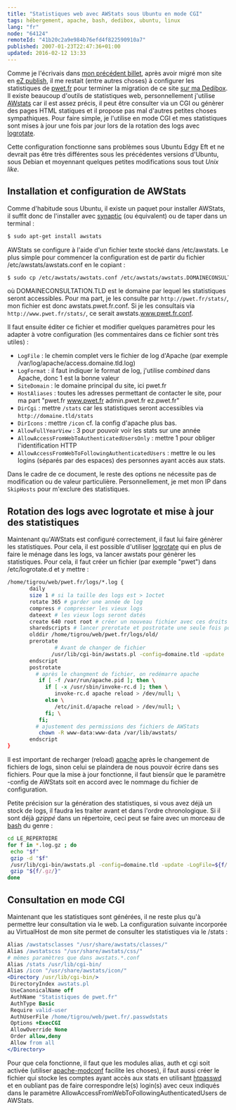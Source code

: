 ```yaml
---
title: "Statistiques web avec AWStats sous Ubuntu en mode CGI"
tags: hébergement, apache, bash, dedibox, ubuntu, linux
lang: "fr"
node: "64124"
remoteId: "41b20c2a9e984b76efd4f822590910a7"
published: 2007-01-23T22:47:36+01:00
updated: 2016-02-12 13:33
---
```

 
Comme je l'écrivais dans [mon précédent billet](/post/migration-sur-dedipwet),
après avoir migré mon site en [eZ publish](), il me restait (entre autres
choses) à configurer les statistiques de [pwet.fr]() pour terminer la migration
de ce site [sur ma
Dedibox](/post/une-dedibox-en-moins-de-temps-qu-il-en-faut-pour-le-dire). Il
existe beaucoup d'outils de statistiques web, personnellement j'utilise
[AWstats](http://awstats.sourceforge.net/) car il est assez précis, il peut être
consulter via un CGI ou génèrer des pages HTML statiques et il propose pas mal
d'autres petites choses sympathiques. Pour faire simple, je l'utilise en mode
CGI et mes statistiques sont mises à jour une fois par jour lors de la rotation
des logs avec
[logrotate](http://pwet.fr/man/linux/administration_systeme/logrotate).

 
Cette configuration fonctionne sans problèmes sous Ubuntu Edgy Eft et ne devrait
pas être très différentes sous les précédentes versions d'Ubuntu, sous Debian et
moyennant quelques petites modifications sous tout *Unix like*.

  
## Installation et configuration de AWStats

 
Comme d'habitude sous Ubuntu, il existe un paquet pour installer AWStats, il
suffit donc de l'installer avec
[synaptic](http://pwet.fr/man/linux/administration_systeme/synaptic) (ou
équivalent) ou de taper dans un terminal :

 ``` bash
$ sudo apt-get install awstats
```

AWStats se configure à l'aide d'un fichier texte stocké dans /etc/awstats. Le plus simple pour commencer la configuration est de partir du fichier /etc/awstats/awstats.conf en le copiant :

 ``` bash
$ sudo cp /etc/awstats/awstats.conf /etc/awstats/awstats.DOMAINECONSULTATION.TLD.conf
```

 
où DOMAINECONSULTATION.TLD est le domaine par lequel les statistiques seront accessibles. Pour ma part, je les consulte par `http://pwet.fr/stats/`, mon fichier est donc awstats.pwet.fr.conf. Si je les consultais via `http://www.pwet.fr/stats/`, ce serait awstats.www.pwet.fr.conf.

 
Il faut ensuite éditer ce fichier et modifier quelques paramètres pour les adapter à votre configuration (les commentaires dans ce fichier sont très utiles) :

 * `LogFile` : le chemin complet vers le fichier de log d'Apache (par exemple /var/log/apache/access.domaine.tld.log)
 * `LogFormat` : il faut indiquer le format de log, j'utilise *combined* dans Apache, donc 1 est la bonne valeur
 * `SiteDomain` : le domaine principal du site, ici pwet.fr
 * `HostAliases` : toutes les adresses permettant de contacter le site, pour ma part &quot;pwet.fr www.pwet.fr admin.pwet.fr ez.pwet.fr&quot;
 * `DirCgi` : mettre `/stats` car les statistiques seront accessibles via `http://domaine.tld/stats`
 * `DirIcons` : mettre `/icon` cf. la config d'apache plus bas.
 * `AllowFullYearView` : 3 pour pouvoir voir les stats sur une année
 * `AllowAccessFromWebToAuthenticatedUsersOnly` : mettre 1 pour obliger l'identification HTTP
 * `AllowAccessFromWebToFollowingAuthenticatedUsers` : mettre le ou les logins (séparés par des espaces) des personnes ayant accès aux stats.
 
Dans le cadre de ce document, le reste des options ne nécessite pas de
modification ou de valeur particulière. Personnellement, je met mon IP dans
`SkipHosts` pour m'exclure des statistiques.

   
## Rotation des logs avec logrotate et mise à jour des statistiques

 
Maintenant qu'AWStats est configuré correctement, il faut lui faire génèrer les
statistiques. Pour cela, il est possible d'utiliser
[logrotate](http://pwet.fr/man/linux/administration_systeme/logrotate) qui en
plus de faire le ménage dans les logs, va lancer awstats pour génèrer les
statistiques. Pour cela, il faut créer un fichier (par exemple &quot;pwet&quot;)
dans /etc/logrotate.d et y mettre&nbsp;:

 ``` bash
/home/tigrou/web/pwet.fr/logs/*.log {
        daily
        size 1 # si la taille des logs est > 1octet
        rotate 365 # garder une année de log
        compress # compresser les vieux logs
        dateext # les vieux logs seront datés
        create 640 root root # créer un nouveau fichier avec ces droits
        sharedscripts # lancer prerotate et postrotate une seule fois pour tous les logs
        olddir /home/tigrou/web/pwet.fr/logs/old/
        prerotate
                # Avant de changer de fichier
               /usr/lib/cgi-bin/awstats.pl -config=domaine.tld -update
        endscript
        postrotate
          # après le changment de fichier, on redémarre apache
           if [ -f /var/run/apache.pid ]; then \
             if [ -x /usr/sbin/invoke-rc.d ]; then \
                invoke-rc.d apache reload > /dev/null; \
             else \
                /etc/init.d/apache reload > /dev/null; \
             fi; \
           fi;
          # ajustement des permissions des fichiers de AWStats
           chown -R www-data:www-data /var/lib/awstats/
        endscript
}
```

 
Il est important de recharger (reload)
[apache](http://pwet.fr/man/linux/administration_systeme/apache) après le
changement de fichiers de logs, sinon celui se plaindera de nous pouvoir écrire
dans ses fichiers. Pour que la mise à jour fonctionne, il faut biensûr que le
paramètre -config de AWStats soit en accord avec le nommage du fichier de
configuration.

 
Petite précision sur la génération des statistiques, si vous avez déjà un stock
de logs, il faudra les traiter avant et dans l'ordre chronologique. Si il sont
déjà *gzippé* dans un répertoire, ceci peut se faire avec un morceau de
[bash](http://pwet.fr/man/linux/commandes/bash) du genre&nbsp;:

 ``` bash
cd LE_REPERTOIRE
for f in *.log.gz ; do
  echo "$f"
  gzip -d "$f"
  /usr/lib/cgi-bin/awstats.pl -config=domaine.tld -update -LogFile=${f/.gz/}
  gzip "${f/.gz/}"
done
```

   
## Consultation en mode CGI

 
Maintenant que les statistiques sont générées, il ne reste plus qu'à permettre
leur consultation via le web. La configuration suivante incorporée au
VirtualHost de mon site permet de consulter les statistiques via le /stats&nbsp;:

 ``` apache
Alias /awstatsclasses "/usr/share/awstats/classes/"
Alias /awstatscss "/usr/share/awstats/css/"
# mêmes paramètres que dans awstats.*.conf
Alias /stats /usr/lib/cgi-bin/
 Alias /icon "/usr/share/awstats/icon/"
<Directory /usr/lib/cgi-bin/>
  DirectoryIndex awstats.pl
  UseCanonicalName off
  AuthName "Statistiques de pwet.fr"
  AuthType Basic
  Require valid-user
  AuthUserFile /home/tigrou/web/pwet.fr/.passwdstats
  Options +ExecCGI
  AllowOverride None
  Order allow,deny
  Allow from all
</Directory>
```

 
Pour que cela fonctionne, il faut que les modules alias, auth et cgi soit
activée (utiliser
[apache-modconf](http://pwet.fr/man/linux/administration_systeme/apache_modconf)
facilite les choses), il faut aussi créer le fichier qui stocke les comptes
ayant accès aux stats en utilisant
[htpasswd](http://pwet.fr/man/linux/commandes/htpasswd) et en oubliant pas de
faire correspondre le(s) login(s) avec ceux indiqués dans le paramètre
AllowAccessFromWebToFollowingAuthenticatedUsers de AWStats.
